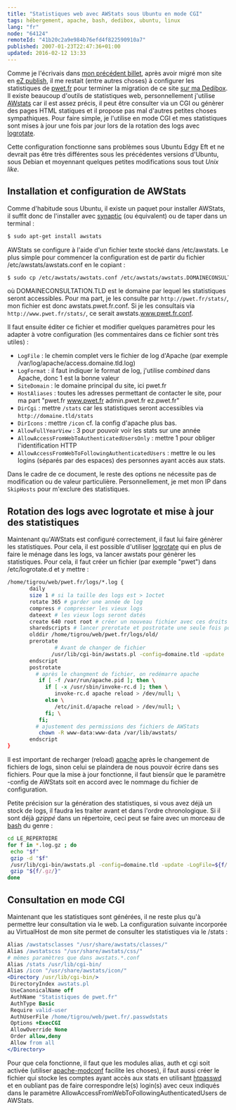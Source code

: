 ```yaml
---
title: "Statistiques web avec AWStats sous Ubuntu en mode CGI"
tags: hébergement, apache, bash, dedibox, ubuntu, linux
lang: "fr"
node: "64124"
remoteId: "41b20c2a9e984b76efd4f822590910a7"
published: 2007-01-23T22:47:36+01:00
updated: 2016-02-12 13:33
---
```

 
Comme je l'écrivais dans [mon précédent billet](/post/migration-sur-dedipwet),
après avoir migré mon site en [eZ publish](), il me restait (entre autres
choses) à configurer les statistiques de [pwet.fr]() pour terminer la migration
de ce site [sur ma
Dedibox](/post/une-dedibox-en-moins-de-temps-qu-il-en-faut-pour-le-dire). Il
existe beaucoup d'outils de statistiques web, personnellement j'utilise
[AWstats](http://awstats.sourceforge.net/) car il est assez précis, il peut être
consulter via un CGI ou génèrer des pages HTML statiques et il propose pas mal
d'autres petites choses sympathiques. Pour faire simple, je l'utilise en mode
CGI et mes statistiques sont mises à jour une fois par jour lors de la rotation
des logs avec
[logrotate](http://pwet.fr/man/linux/administration_systeme/logrotate).

 
Cette configuration fonctionne sans problèmes sous Ubuntu Edgy Eft et ne devrait
pas être très différentes sous les précédentes versions d'Ubuntu, sous Debian et
moyennant quelques petites modifications sous tout *Unix like*.

  
## Installation et configuration de AWStats

 
Comme d'habitude sous Ubuntu, il existe un paquet pour installer AWStats, il
suffit donc de l'installer avec
[synaptic](http://pwet.fr/man/linux/administration_systeme/synaptic) (ou
équivalent) ou de taper dans un terminal :

 ``` bash
$ sudo apt-get install awstats
```

AWStats se configure à l'aide d'un fichier texte stocké dans /etc/awstats. Le plus simple pour commencer la configuration est de partir du fichier /etc/awstats/awstats.conf en le copiant :

 ``` bash
$ sudo cp /etc/awstats/awstats.conf /etc/awstats/awstats.DOMAINECONSULTATION.TLD.conf
```

 
où DOMAINECONSULTATION.TLD est le domaine par lequel les statistiques seront accessibles. Pour ma part, je les consulte par `http://pwet.fr/stats/`, mon fichier est donc awstats.pwet.fr.conf. Si je les consultais via `http://www.pwet.fr/stats/`, ce serait awstats.www.pwet.fr.conf.

 
Il faut ensuite éditer ce fichier et modifier quelques paramètres pour les adapter à votre configuration (les commentaires dans ce fichier sont très utiles) :

 * `LogFile` : le chemin complet vers le fichier de log d'Apache (par exemple /var/log/apache/access.domaine.tld.log)
 * `LogFormat` : il faut indiquer le format de log, j'utilise *combined* dans Apache, donc 1 est la bonne valeur
 * `SiteDomain` : le domaine principal du site, ici pwet.fr
 * `HostAliases` : toutes les adresses permettant de contacter le site, pour ma part &quot;pwet.fr www.pwet.fr admin.pwet.fr ez.pwet.fr&quot;
 * `DirCgi` : mettre `/stats` car les statistiques seront accessibles via `http://domaine.tld/stats`
 * `DirIcons` : mettre `/icon` cf. la config d'apache plus bas.
 * `AllowFullYearView` : 3 pour pouvoir voir les stats sur une année
 * `AllowAccessFromWebToAuthenticatedUsersOnly` : mettre 1 pour obliger l'identification HTTP
 * `AllowAccessFromWebToFollowingAuthenticatedUsers` : mettre le ou les logins (séparés par des espaces) des personnes ayant accès aux stats.
 
Dans le cadre de ce document, le reste des options ne nécessite pas de
modification ou de valeur particulière. Personnellement, je met mon IP dans
`SkipHosts` pour m'exclure des statistiques.

   
## Rotation des logs avec logrotate et mise à jour des statistiques

 
Maintenant qu'AWStats est configuré correctement, il faut lui faire génèrer les
statistiques. Pour cela, il est possible d'utiliser
[logrotate](http://pwet.fr/man/linux/administration_systeme/logrotate) qui en
plus de faire le ménage dans les logs, va lancer awstats pour génèrer les
statistiques. Pour cela, il faut créer un fichier (par exemple &quot;pwet&quot;)
dans /etc/logrotate.d et y mettre&nbsp;:

 ``` bash
/home/tigrou/web/pwet.fr/logs/*.log {
        daily
        size 1 # si la taille des logs est > 1octet
        rotate 365 # garder une année de log
        compress # compresser les vieux logs
        dateext # les vieux logs seront datés
        create 640 root root # créer un nouveau fichier avec ces droits
        sharedscripts # lancer prerotate et postrotate une seule fois pour tous les logs
        olddir /home/tigrou/web/pwet.fr/logs/old/
        prerotate
                # Avant de changer de fichier
               /usr/lib/cgi-bin/awstats.pl -config=domaine.tld -update
        endscript
        postrotate
          # après le changment de fichier, on redémarre apache
           if [ -f /var/run/apache.pid ]; then \
             if [ -x /usr/sbin/invoke-rc.d ]; then \
                invoke-rc.d apache reload > /dev/null; \
             else \
                /etc/init.d/apache reload > /dev/null; \
             fi; \
           fi;
          # ajustement des permissions des fichiers de AWStats
           chown -R www-data:www-data /var/lib/awstats/
        endscript
}
```

 
Il est important de recharger (reload)
[apache](http://pwet.fr/man/linux/administration_systeme/apache) après le
changement de fichiers de logs, sinon celui se plaindera de nous pouvoir écrire
dans ses fichiers. Pour que la mise à jour fonctionne, il faut biensûr que le
paramètre -config de AWStats soit en accord avec le nommage du fichier de
configuration.

 
Petite précision sur la génération des statistiques, si vous avez déjà un stock
de logs, il faudra les traiter avant et dans l'ordre chronologique. Si il sont
déjà *gzippé* dans un répertoire, ceci peut se faire avec un morceau de
[bash](http://pwet.fr/man/linux/commandes/bash) du genre&nbsp;:

 ``` bash
cd LE_REPERTOIRE
for f in *.log.gz ; do
  echo "$f"
  gzip -d "$f"
  /usr/lib/cgi-bin/awstats.pl -config=domaine.tld -update -LogFile=${f/.gz/}
  gzip "${f/.gz/}"
done
```

   
## Consultation en mode CGI

 
Maintenant que les statistiques sont générées, il ne reste plus qu'à permettre
leur consultation via le web. La configuration suivante incorporée au
VirtualHost de mon site permet de consulter les statistiques via le /stats&nbsp;:

 ``` apache
Alias /awstatsclasses "/usr/share/awstats/classes/"
Alias /awstatscss "/usr/share/awstats/css/"
# mêmes paramètres que dans awstats.*.conf
Alias /stats /usr/lib/cgi-bin/
 Alias /icon "/usr/share/awstats/icon/"
<Directory /usr/lib/cgi-bin/>
  DirectoryIndex awstats.pl
  UseCanonicalName off
  AuthName "Statistiques de pwet.fr"
  AuthType Basic
  Require valid-user
  AuthUserFile /home/tigrou/web/pwet.fr/.passwdstats
  Options +ExecCGI
  AllowOverride None
  Order allow,deny
  Allow from all
</Directory>
```

 
Pour que cela fonctionne, il faut que les modules alias, auth et cgi soit
activée (utiliser
[apache-modconf](http://pwet.fr/man/linux/administration_systeme/apache_modconf)
facilite les choses), il faut aussi créer le fichier qui stocke les comptes
ayant accès aux stats en utilisant
[htpasswd](http://pwet.fr/man/linux/commandes/htpasswd) et en oubliant pas de
faire correspondre le(s) login(s) avec ceux indiqués dans le paramètre
AllowAccessFromWebToFollowingAuthenticatedUsers de AWStats.
